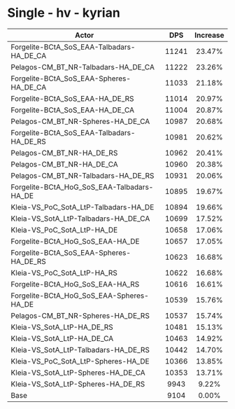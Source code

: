 # Single - hv - kyrian
| Actor | DPS | Increase |
|---|:---:|:---:|
|Forgelite-BCtA_SoS_EAA-Talbadars-HA_DE_CA|11241|23.47%|
|Pelagos-CM_BT_NR-Talbadars-HA_DE_CA|11222|23.26%|
|Forgelite-BCtA_SoS_EAA-Spheres-HA_DE_CA|11033|21.18%|
|Forgelite-BCtA_SoS_EAA-HA_DE_RS|11014|20.97%|
|Forgelite-BCtA_SoS_EAA-HA_DE_CA|11004|20.87%|
|Pelagos-CM_BT_NR-Spheres-HA_DE_CA|10987|20.68%|
|Forgelite-BCtA_SoS_EAA-Talbadars-HA_DE_RS|10981|20.62%|
|Pelagos-CM_BT_NR-HA_DE_RS|10962|20.41%|
|Pelagos-CM_BT_NR-HA_DE_CA|10960|20.38%|
|Pelagos-CM_BT_NR-Talbadars-HA_DE_RS|10931|20.06%|
|Forgelite-BCtA_HoG_SoS_EAA-Talbadars-HA_DE|10895|19.67%|
|Kleia-VS_PoC_SotA_LtP-Talbadars-HA_DE|10894|19.66%|
|Kleia-VS_SotA_LtP-Talbadars-HA_DE_CA|10699|17.52%|
|Kleia-VS_PoC_SotA_LtP-HA_DE|10658|17.06%|
|Forgelite-BCtA_HoG_SoS_EAA-HA_DE|10657|17.05%|
|Forgelite-BCtA_SoS_EAA-Spheres-HA_DE_RS|10623|16.68%|
|Kleia-VS_PoC_SotA_LtP-HA_RS|10622|16.68%|
|Forgelite-BCtA_HoG_SoS_EAA-HA_RS|10616|16.61%|
|Forgelite-BCtA_HoG_SoS_EAA-Spheres-HA_DE|10539|15.76%|
|Pelagos-CM_BT_NR-Spheres-HA_DE_RS|10537|15.74%|
|Kleia-VS_SotA_LtP-HA_DE_RS|10481|15.13%|
|Kleia-VS_SotA_LtP-HA_DE_CA|10463|14.92%|
|Kleia-VS_SotA_LtP-Talbadars-HA_DE_RS|10442|14.70%|
|Kleia-VS_PoC_SotA_LtP-Spheres-HA_DE|10366|13.85%|
|Kleia-VS_SotA_LtP-Spheres-HA_DE_CA|10353|13.71%|
|Kleia-VS_SotA_LtP-Spheres-HA_DE_RS|9943|9.22%|
|Base|9104|0.00%|
